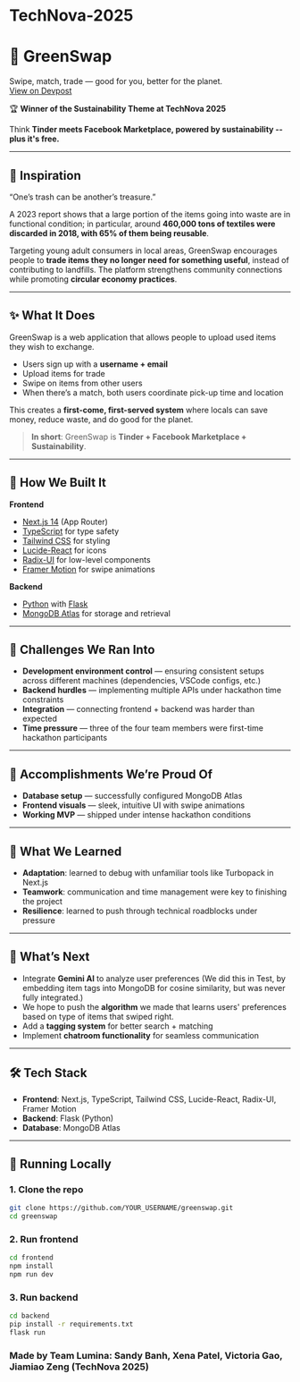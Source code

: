 # TechNova-2025

# 🌱 GreenSwap

Swipe, match, trade — good for you, better for the planet.  
[View on Devpost](https://devpost.com/software/greenswap-aifrk3?_gl=1*mprxb3*_gcl_au*MTUyMzg2MTM1Ny4xNzU4OTM3NTg5*_ga*ODI0NjU4NzI2LjE3NDAwOTI1ODU.*_ga_0YHJK3Y10M*czE3NTkxNzY3NzQkbzQkZzEkdDE3NTkxNzY3ODIkajUyJGwwJGgw)

🏆 **Winner of the Sustainability Theme at TechNova 2025**  

Think **Tinder meets Facebook Marketplace, powered by sustainability -- plus it's free.**  


---

## 🌱 Inspiration
“One’s trash can be another’s treasure.”

A 2023 report shows that a large portion of the items going into waste are in functional condition; in particular, around **460,000 tons of textiles were discarded in 2018, with 65% of them being reusable**.

Targeting young adult consumers in local areas, GreenSwap encourages people to **trade items they no longer need for something useful**, instead of contributing to landfills. The platform strengthens community connections while promoting **circular economy practices**.

---

## ✨ What It Does
GreenSwap is a web application that allows people to upload used items they wish to exchange.  

- Users sign up with a **username + email**  
- Upload items for trade  
- Swipe on items from other users  
- When there’s a match, both users coordinate pick-up time and location  

This creates a **first-come, first-served system** where locals can save money, reduce waste, and do good for the planet.  

> **In short**: GreenSwap is **Tinder + Facebook Marketplace + Sustainability**.  

---

## 💭 How We Built It
**Frontend**  
- [Next.js 14](https://nextjs.org/) (App Router)  
- [TypeScript](https://www.typescriptlang.org/) for type safety  
- [Tailwind CSS](https://tailwindcss.com/) for styling  
- [Lucide-React](https://lucide.dev/) for icons  
- [Radix-UI](https://www.radix-ui.com/) for low-level components  
- [Framer Motion](https://www.framer.com/motion/) for swipe animations  

**Backend**  
- [Python](https://www.python.org/) with [Flask](https://flask.palletsprojects.com/)  
- [MongoDB Atlas](https://www.mongodb.com/atlas) for storage and retrieval  

---

## 🤔 Challenges We Ran Into
- **Development environment control** — ensuring consistent setups across different machines (dependencies, VSCode configs, etc.)  
- **Backend hurdles** — implementing multiple APIs under hackathon time constraints  
- **Integration** — connecting frontend + backend was harder than expected  
- **Time pressure** — three of the four team members were first-time hackathon participants  

---

## 🎉 Accomplishments We’re Proud Of
- **Database setup** — successfully configured MongoDB Atlas  
- **Frontend visuals** — sleek, intuitive UI with swipe animations  
- **Working MVP** — shipped under intense hackathon conditions  

---

## 📝 What We Learned
- **Adaptation**: learned to debug with unfamiliar tools like Turbopack in Next.js  
- **Teamwork**: communication and time management were key to finishing the project  
- **Resilience**: learned to push through technical roadblocks under pressure  

---

## 💚 What’s Next
- Integrate **Gemini AI** to analyze user preferences  (We did this in Test, by embedding item tags into MongoDB for cosine similarity, but was never fully integrated.)
- We hope to push the **algorithm** we made that learns users' preferences based on type of items that swiped right.
- Add a **tagging system** for better search + matching  
- Implement **chatroom functionality** for seamless communication  

---

## 🛠️ Tech Stack
- **Frontend**: Next.js, TypeScript, Tailwind CSS, Lucide-React, Radix-UI, Framer Motion  
- **Backend**: Flask (Python)  
- **Database**: MongoDB Atlas  

---

## 🚀 Running Locally

### 1. Clone the repo
```bash
git clone https://github.com/YOUR_USERNAME/greenswap.git
cd greenswap
```

### 2. Run frontend
```bash
cd frontend
npm install
npm run dev
```

### 3. Run backend
```bash
cd backend
pip install -r requirements.txt
flask run
```

### Made by Team Lumina: Sandy Banh, Xena Patel, Victoria Gao, Jiamiao Zeng (TechNova 2025)

